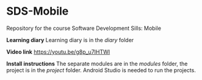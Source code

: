 # SDS-Mobile
 Repository for the course Software Development Sills: Mobile

**Learning diary**
Learning diary is in the *diary* folder

**Video link**
https://youtu.be/g8p_u7IHTWI

**Install instructions**
The separate modules are in the *modules* folder, the project is in the *project* folder. Android Studio is needed to run the projects.
